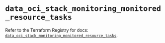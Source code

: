 # `data_oci_stack_monitoring_monitored_resource_tasks`

Refer to the Terraform Registry for docs: [`data_oci_stack_monitoring_monitored_resource_tasks`](https://registry.terraform.io/providers/oracle/oci/6.18.0/docs/data-sources/stack_monitoring_monitored_resource_tasks).
